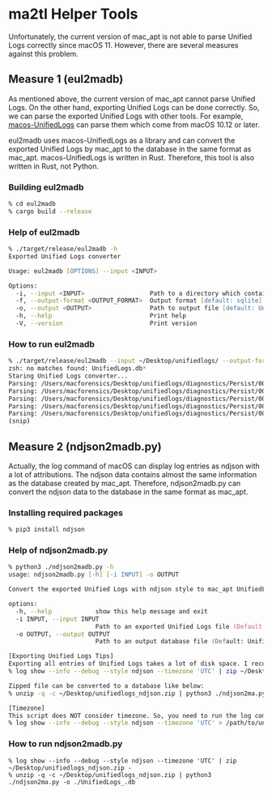 # ma2tl Helper Tools

Unfortunately, the current version of mac_apt is not able to parse Unified Logs correctly since macOS 11. However, there are several measures against this problem.

## Measure 1 (eul2madb)

As mentioned above, the current version of mac_apt cannot parse Unified Logs. On the other hand, exporting Unified Logs can be done correctly. So, we can parse the exported Unified Logs with other tools. For example, [macos-UnifiedLogs](https://github.com/mandiant/macos-UnifiedLogs) can parse them which come from macOS 10.12 or later.

eul2madb uses macos-UnifiedLogs as a library and can convert the exported Unified Logs by mac_apt to the database in the same format as mac_apt. macos-UnifiedLogs is written in Rust. Therefore, this tool is also written in Rust, not Python.

### Building eul2madb

``` zsh
% cd eul2madb
% cargo build --release
```

### Help of eul2madb

``` zsh
% ./target/release/eul2madb -h
Exported Unified Logs converter

Usage: eul2madb [OPTIONS] --input <INPUT>

Options:
  -i, --input <INPUT>                  Path to a directory which contains exported Unified Logs
  -f, --output-format <OUTPUT_FORMAT>  Output format [default: sqlite] [possible values: sqlite, tsv]
  -o, --output <OUTPUT>                Path to output file [default: UnifiedLogs.db]
  -h, --help                           Print help
  -V, --version                        Print version
```

### How to run eul2madb

``` zsh
% ./target/release/eul2madb --input ~/Desktop/unifiedlogs/ --output-format sqlite --output UnifiedLogs.db 
zsh: no matches found: UnifiedLogs.db*
Staring Unified Logs converter...
Parsing: /Users/macforensics/Desktop/unifiedlogs/diagnostics/Persist/0000000000000749.tracev3
Parsing: /Users/macforensics/Desktop/unifiedlogs/diagnostics/Persist/0000000000000759.tracev3
Parsing: /Users/macforensics/Desktop/unifiedlogs/diagnostics/Persist/0000000000000732.tracev3
Parsing: /Users/macforensics/Desktop/unifiedlogs/diagnostics/Persist/0000000000000750.tracev3
Parsing: /Users/macforensics/Desktop/unifiedlogs/diagnostics/Persist/0000000000000740.tracev3
(snip)
```

## Measure 2 (ndjson2madb.py)

Actually, the log command of macOS can display log entries as ndjson with a lot of attributions. The ndjson data contains almost the same information as the database created by mac_apt. Therefore, ndjson2madb.py can convert the ndjson data to the database in the same format as mac_apt.

### Installing required packages

``` zsh
% pip3 install ndjson
```

### Help of ndjson2madb.py

``` zsh
% python3 ./ndjson2madb.py -h
usage: ndjson2madb.py [-h] [-i INPUT] -o OUTPUT

Convert the exported Unified Logs with ndjson style to mac_apt UnifiedLogs.db.

options:
  -h, --help            show this help message and exit
  -i INPUT, --input INPUT
                        Path to an exported Unified Logs file (Default: - (STDIN))
  -o OUTPUT, --output OUTPUT
                        Path to an output database file (Default: UnifiedLogs.db)

[Exporting Unified Logs Tips]
Exporting all entries of Unified Logs takes a lot of disk space. I recommend using zip command along with to reduce the file size.
% log show --info --debug --style ndjson --timezone 'UTC' | zip ~/Desktop/unifiedlogs_ndjson.zip -

Zipped file can be converted to a database like below:
% unzip -q -c ~/Desktop/unifiedlogs_ndjson.zip | python3 ./ndjson2ma.py -o ./UnifiedLogs_.db

[Timezone]
This script does NOT consider timezone. So, you need to run the log command like below:
% log show --info --debug --style ndjson --timezone 'UTC' > /path/to/unifiedlogs.ndjson
```

### How to run ndjson2madb.py

```
% log show --info --debug --style ndjson --timezone 'UTC' | zip ~/Desktop/unifiedlogs_ndjson.zip -
% unzip -q -c ~/Desktop/unifiedlogs_ndjson.zip | python3 ./ndjson2ma.py -o ./UnifiedLogs_.db
```
